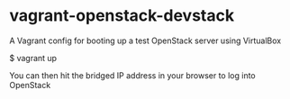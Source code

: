 vagrant-openstack-devstack
==========================

A Vagrant config for booting up a test OpenStack server using VirtualBox

$ vagrant up

You can then hit the bridged IP address in your browser to log into OpenStack
